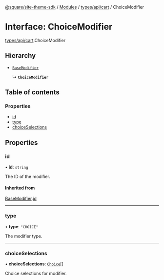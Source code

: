 [@square/site-theme-sdk](../GettingStarted.md) / [Modules](../modules.md) / [types/api/cart](../modules/types_api_cart.md) / ChoiceModifier

# Interface: ChoiceModifier

[types/api/cart](../modules/types_api_cart.md).ChoiceModifier

## Hierarchy

- [`BaseModifier`](types_api_cart.BaseModifier.md)

  ↳ **`ChoiceModifier`**

## Table of contents

### Properties

- [id](types_api_cart.ChoiceModifier.md#id)
- [type](types_api_cart.ChoiceModifier.md#type)
- [choiceSelections](types_api_cart.ChoiceModifier.md#choiceselections)

## Properties

### id

• **id**: `string`

The ID of the modifier.

#### Inherited from

[BaseModifier](types_api_cart.BaseModifier.md).[id](types_api_cart.BaseModifier.md#id)

___

### type

• **type**: ``"CHOICE"``

The modifier type.

___

### choiceSelections

• **choiceSelections**: [`Choice`](../modules/types_api_cart.md#choice)[]

Choice selections for modifier.
